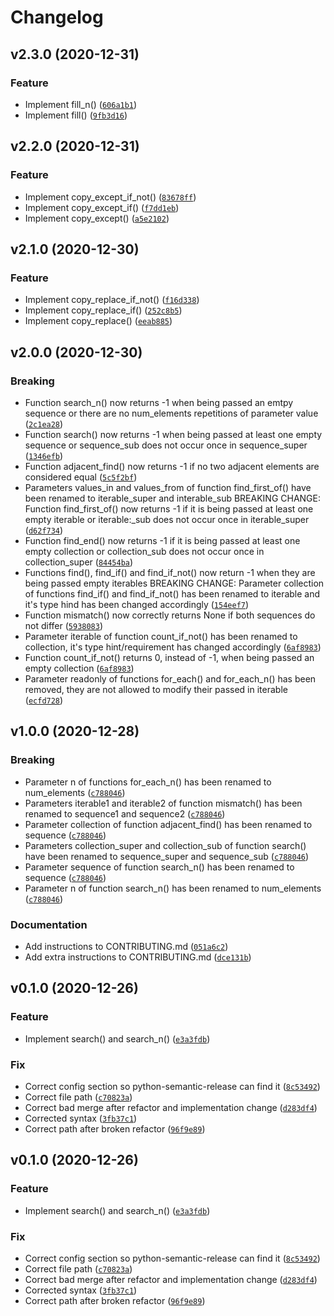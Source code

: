 # Changelog

<!--next-version-placeholder-->

## v2.3.0 (2020-12-31)
### Feature
* Implement fill_n() ([`606a1b1`](https://github.com/JonasMuehlmann/pyaoi/commit/606a1b13ad3bb4fce0509ec128bc4057937898e8))
* Implement fill() ([`9fb3d16`](https://github.com/JonasMuehlmann/pyaoi/commit/9fb3d16c0669fe18de301c2a5a54213fcbc41dd2))

## v2.2.0 (2020-12-31)
### Feature
* Implement copy_except_if_not() ([`83678ff`](https://github.com/JonasMuehlmann/pyaoi/commit/83678ff784990693c5e0137624d3b7da36209aaf))
* Implement copy_except_if() ([`f7dd1eb`](https://github.com/JonasMuehlmann/pyaoi/commit/f7dd1eb0e710902ad7b5f7c6a07f3c4c55f1d16b))
* Implement copy_except() ([`a5e2102`](https://github.com/JonasMuehlmann/pyaoi/commit/a5e2102e2d83d60eb4fb4d4a2f3f5dcb78a51ef3))

## v2.1.0 (2020-12-30)
### Feature
* Implement copy_replace_if_not() ([`f16d338`](https://github.com/JonasMuehlmann/pyaoi/commit/f16d338e419ebeb52b149dd2cd72e425ac41727a))
* Implement copy_replace_if() ([`252c8b5`](https://github.com/JonasMuehlmann/pyaoi/commit/252c8b5db1aa83c5c343576b534018469fb457e2))
* Implement copy_replace() ([`eeab885`](https://github.com/JonasMuehlmann/pyaoi/commit/eeab885ed7f469c292e007d470abae4b4ae3bafa))

## v2.0.0 (2020-12-30)
### Breaking
* Function search_n() now returns -1 when being passed     an emtpy sequence or there are no num_elements repetitions of     parameter value  ([`2c1ea28`](https://github.com/JonasMuehlmann/pyaoi/commit/2c1ea28559512291eef1b8afb422082014f78c11))
* Function search() now returns -1 when being passed at     least one empty sequence or sequence_sub does not occur once in     sequence_super  ([`1346efb`](https://github.com/JonasMuehlmann/pyaoi/commit/1346efb32c66eda2e4e33d6fe9ff24186c494d34))
* Function adjacent_find() now returns -1 if no two     adjacent elements are considered equal  ([`5c5f2bf`](https://github.com/JonasMuehlmann/pyaoi/commit/5c5f2bfd24a06ab81283e85b1ca0af7305959f51))
* Parameters values_in and values_from of function     find_first_of() have been renamed to iterable_super and interable_sub BREAKING CHANGE: Function find_first_of() now returns -1 if it is     being passed at least one empty iterable or iterable:_sub does not     occur once in iterable_super  ([`d62f734`](https://github.com/JonasMuehlmann/pyaoi/commit/d62f734fd30560d2e13ebcd1eb924fa52b5ccd2e))
* Function find_end() now returns -1 if it is being     passed at least one empty collection or collection_sub does not     occur once in collection_super  ([`84454ba`](https://github.com/JonasMuehlmann/pyaoi/commit/84454baee9398a237baab1dcbff06380fb8217e8))
* Functions find(), find_if() and find_if_not() now     return -1 when they are being passed empty iterables BREAKING CHANGE: Parameter collection of functions find_if() and find_if_not() has been renamed to iterable and it's type hind has been     changed accordingly  ([`154eef7`](https://github.com/JonasMuehlmann/pyaoi/commit/154eef73e155d81763d7d0b4181ec3c60fd405b3))
* Function mismatch() now correctly returns None if     both sequences do not differ  ([`5938083`](https://github.com/JonasMuehlmann/pyaoi/commit/5938083fb85cecf52a2a6221da3d6973785f7d42))
* Parameter iterable of function count_if_not() has     been renamed to collection, it's type hint/requirement has changed     accordingly ([`6af8983`](https://github.com/JonasMuehlmann/pyaoi/commit/6af89835e47a86c606fa6c0e5323424d04142428))
* Function count_if_not() returns 0, instead of -1,     when being passed an empty collection  ([`6af8983`](https://github.com/JonasMuehlmann/pyaoi/commit/6af89835e47a86c606fa6c0e5323424d04142428))
* Parameter readonly of functions for_each() and     for_each_n() has been removed, they are not allowed to modify     their passed in iterable  ([`ecfd728`](https://github.com/JonasMuehlmann/pyaoi/commit/ecfd728eb46e0a63314b0d450d9516675a12c87c))

## v1.0.0 (2020-12-28)
### Breaking
* Parameter n of functions for_each_n() has been renamed to num_elements ([`c788046`](https://github.com/JonasMuehlmann/pyaoi/commit/c788046bfa057609c58d6e39d1e0ba8b11cc23bb))
* Parameters iterable1 and iterable2 of function mismatch() has been renamed to sequence1 and sequence2 ([`c788046`](https://github.com/JonasMuehlmann/pyaoi/commit/c788046bfa057609c58d6e39d1e0ba8b11cc23bb))
* Parameter collection of function adjacent_find() has been renamed to sequence ([`c788046`](https://github.com/JonasMuehlmann/pyaoi/commit/c788046bfa057609c58d6e39d1e0ba8b11cc23bb))
* Parameters collection_super and collection_sub of function search() have been renamed to sequence_super and sequence_sub ([`c788046`](https://github.com/JonasMuehlmann/pyaoi/commit/c788046bfa057609c58d6e39d1e0ba8b11cc23bb))
* Parameter sequence of function search_n() has been renamed to sequence ([`c788046`](https://github.com/JonasMuehlmann/pyaoi/commit/c788046bfa057609c58d6e39d1e0ba8b11cc23bb))
* Parameter n of function search_n() has been renamed to num_elements  ([`c788046`](https://github.com/JonasMuehlmann/pyaoi/commit/c788046bfa057609c58d6e39d1e0ba8b11cc23bb))

### Documentation
* Add instructions to CONTRIBUTING.md ([`051a6c2`](https://github.com/JonasMuehlmann/pyaoi/commit/051a6c2eea10a9337b71e9d7f44bc5d7026bc82d))
* Add extra instructions to CONTRIBUTING.md ([`dce131b`](https://github.com/JonasMuehlmann/pyaoi/commit/dce131ba2bde57bbb1fcb8874ea4e633214a4e32))

## v0.1.0 (2020-12-26)
### Feature
* Implement search() and search_n() ([`e3a3fdb`](https://github.com/JonasMuehlmann/pyaoi/commit/e3a3fdbc1bb2d75bad704d78fcbf51843d88b339))

### Fix
* Correct config section so python-semantic-release can find it ([`8c53492`](https://github.com/JonasMuehlmann/pyaoi/commit/8c53492af651f5507201a540bda080edcabdc736))
* Correct file path ([`c70823a`](https://github.com/JonasMuehlmann/pyaoi/commit/c70823a220642cff4c87c135c18bf5e2bde80908))
* Correct bad merge after refactor and implementation change ([`d283df4`](https://github.com/JonasMuehlmann/pyaoi/commit/d283df47393af02171ca8947d2dea6f59ab5d5ba))
* Corrected syntax ([`3fb37c1`](https://github.com/JonasMuehlmann/pyaoi/commit/3fb37c1443bdb11920f96ae78d7e627f72c535f7))
* Correct path after broken refactor ([`96f9e89`](https://github.com/JonasMuehlmann/pyaoi/commit/96f9e897f9fcfde7732dc4ed0a844de881532311))

## v0.1.0 (2020-12-26)
### Feature
* Implement search() and search_n() ([`e3a3fdb`](https://github.com/JonasMuehlmann/pyaoi/commit/e3a3fdbc1bb2d75bad704d78fcbf51843d88b339))

### Fix
* Correct config section so python-semantic-release can find it ([`8c53492`](https://github.com/JonasMuehlmann/pyaoi/commit/8c53492af651f5507201a540bda080edcabdc736))
* Correct file path ([`c70823a`](https://github.com/JonasMuehlmann/pyaoi/commit/c70823a220642cff4c87c135c18bf5e2bde80908))
* Correct bad merge after refactor and implementation change ([`d283df4`](https://github.com/JonasMuehlmann/pyaoi/commit/d283df47393af02171ca8947d2dea6f59ab5d5ba))
* Corrected syntax ([`3fb37c1`](https://github.com/JonasMuehlmann/pyaoi/commit/3fb37c1443bdb11920f96ae78d7e627f72c535f7))
* Correct path after broken refactor ([`96f9e89`](https://github.com/JonasMuehlmann/pyaoi/commit/96f9e897f9fcfde7732dc4ed0a844de881532311))
